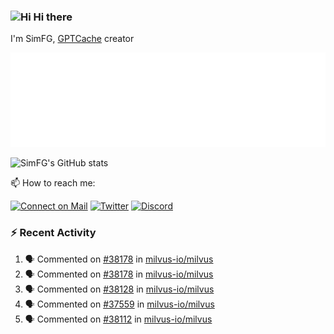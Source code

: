### <img src='https://qpluspicture.oss-cn-beijing.aliyuncs.com/6LjjQA/Hi.gif' alt='Hi' width="24"/> Hi there

I'm SimFG, [GPTCache](https://github.com/zilliztech/GPTCache) creator

![Metrics 👋](/metrics.plugin.followup.user.svg)

![SimFG's GitHub stats](https://github-readme-stats.vercel.app/api?username=SimFG&show_icons=true&theme=radical&count_private=true)

📫 How to reach me:

[![Connect on Mail](https://img.shields.io/badge/Ask%20me-anything-1abc9c.svg)](mailto:1142838399@qq.com)
[![Twitter](https://img.shields.io/twitter/follow/FogSim?style=social)](https://twitter.com/FogSim)
[![Discord](https://img.shields.io/discord/1092648432495251507?label=Discord&logo=discord)](https://discord.gg/Q8C6WEjSWV)

### :zap: Recent Activity

<!--START_SECTION:activity-->
1. 🗣 Commented on [#38178](https://github.com/milvus-io/milvus/issues/38178) in [milvus-io/milvus](https://github.com/milvus-io/milvus)
2. 🗣 Commented on [#38178](https://github.com/milvus-io/milvus/issues/38178) in [milvus-io/milvus](https://github.com/milvus-io/milvus)
3. 🗣 Commented on [#38128](https://github.com/milvus-io/milvus/issues/38128) in [milvus-io/milvus](https://github.com/milvus-io/milvus)
4. 🗣 Commented on [#37559](https://github.com/milvus-io/milvus/issues/37559) in [milvus-io/milvus](https://github.com/milvus-io/milvus)
5. 🗣 Commented on [#38112](https://github.com/milvus-io/milvus/issues/38112) in [milvus-io/milvus](https://github.com/milvus-io/milvus)
<!--END_SECTION:activity-->


